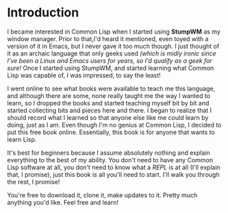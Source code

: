 # Introduction


   I became interested in Common Lisp when I started using **StumpWM** as my window manager. Prior to that,I'd heard it mentioned, 
even toyed with a version of it in Emacs, but I never gave it too much though. I just thought of it as an archaic language that only geeks used *(which is midly 
ironic since I've been a Linux and Emacs users for years, so I'd qualify as a geek for sure!*  Once I started using StumpWM, and started learning what 
Common Lisp was capable of, I was impressed, to say the least! 

   I went online to see what books were available to teach me this language, and although there are some, none really taught me the way I wanted to learn, so I dropped
the books and started teaching myself bit by bit and started collecting bits and pieces here and there. I began to realize that I should record what I learned so that
anyone else like me could learn by doing, just as I am.  Even though I'm no genius at Common Lisp, I decided to put this free book online.  Essentially, this book is for 
anyone that wants to learn Lisp.  

It's best for beginners because I assume absolutely nothing and explain everything to the best of my ability.  You don't need to have any Common Lisp software at all,
you don't need to know what a *REPL* is at all (I'll explain that, I promise), just this book is all you'll need to start. I'll walk you through the rest, I promise!

You're free to download it, clone it, make updates to it. Pretty much anything you'd like.  Feel free and learn!

